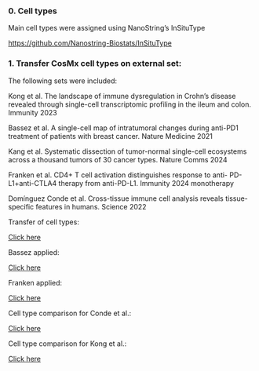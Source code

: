 ### 0. Cell types

Main cell types were assigned using NanoString’s InSituType

<https://github.com/Nanostring-Biostats/InSituType>

### 1. Transfer CosMx cell types on external set:

The following sets were included:

Kong et al. The landscape of immune dysregulation in Crohn’s disease
revealed through single-cell transcriptomic profiling in the ileum and
colon. Immunity 2023

Bassez et al. A single-cell map of intratumoral changes during anti-PD1
treatment of patients with breast cancer. Nature Medicine 2021

Kang et al. Systematic dissection of tumor-normal single-cell ecosystems
across a thousand tumors of 30 cancer types. Nature Comms 2024

Franken et al. CD4+ T cell activation distinguishes response to anti-
PD-L1+anti-CTLA4 therapy from anti-PD-L1. Immunity 2024 monotherapy

Domínguez Conde et al. Cross-tissue immune cell analysis reveals
tissue-specific features in humans. Science 2022

Transfer of cell types:

[Click
here](https://github.com/roderickslieker/CosMx_vHSIL/blob/master/001_SignaturesAll.md)

Bassez applied:

[Click
here](https://github.com/roderickslieker/CosMx_vHSIL/blob/master/002_Bassez_signature_applied.md)

Franken applied:

[Click
here](https://github.com/roderickslieker/CosMx_vHSIL/blob/master/003_Franken_applied.md)

Cell type comparison for Conde et al.:

[Click
here](https://github.com/roderickslieker/CosMx_vHSIL/blob/master/004_CellTypes_Conde.md)

Cell type comparison for Kong et al.:

[Click
here](https://github.com/roderickslieker/CosMx_vHSIL/blob/master/005_Kong_applied.md)
